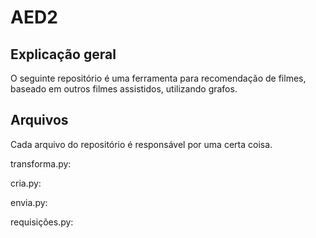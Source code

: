 # AED2

## Explicação geral
O seguinte repositório é uma ferramenta para recomendação de filmes, baseado em outros filmes assistidos, utilizando grafos.

## Arquivos
Cada arquivo do repositório é responsável por uma certa coisa.

transforma.py: 

cria.py: 

envia.py:

requisições.py:
